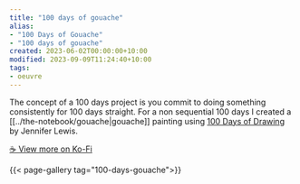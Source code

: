 ```yaml
---
title: "100 days of gouache"
alias:
- "100 Days of Gouache"
- "100 days of gouache"
created: 2023-06-02T00:00:00+10:00
modified: 2023-09-09T11:24:40+10:00
tags:
- oeuvre
---
```


The concept of a 100 days project is you commit to doing something consistently for 100 days straight. For a non sequential 100 days I created a [[../the-notebook/gouache|gouache]] painting using [100 Days of Drawing](https://www.booktopia.com.au/100-days-of-drawing-guided-sketchbook--jennifer-lewis/book/9781419732171.html) by Jennifer Lewis.

[☕️ View more on Ko-Fi](https://ko-fi.com/album/-Gouache-R6R4LKUKX)

{{< page-gallery tag="100-days-gouache">}}
